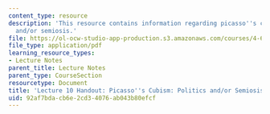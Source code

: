 ```yaml
---
content_type: resource
description: 'This resource contains information regarding picasso''s cubism: politics
  and/or semiosis.'
file: https://ol-ocw-studio-app-production.s3.amazonaws.com/courses/4-602-modern-art-and-mass-culture-spring-2012/92af7bdacb6e2cd34076ab043b80efcf_MIT4_602S12_lec10.pdf
file_type: application/pdf
learning_resource_types:
- Lecture Notes
parent_title: Lecture Notes
parent_type: CourseSection
resourcetype: Document
title: 'Lecture 10 Handout: Picasso''s Cubism: Politics and/or Semiosis'
uid: 92af7bda-cb6e-2cd3-4076-ab043b80efcf
---
```

